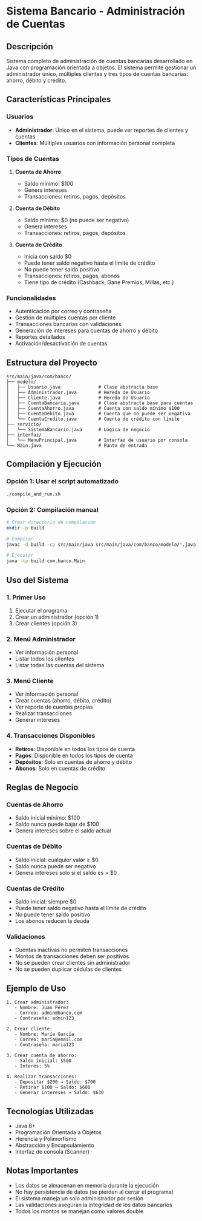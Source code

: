 # Sistema Bancario - Administración de Cuentas

## Descripción

Sistema completo de administración de cuentas bancarias desarrollado en Java con programación orientada a objetos. El sistema permite gestionar un administrador único, múltiples clientes y tres tipos de cuentas bancarias: ahorro, débito y crédito.

## Características Principales

### Usuarios
- **Administrador**: Único en el sistema, puede ver reportes de clientes y cuentas
- **Clientes**: Múltiples usuarios con información personal completa

### Tipos de Cuentas
1. **Cuenta de Ahorro**
   - Saldo mínimo: $100
   - Genera intereses
   - Transacciones: retiros, pagos, depósitos

2. **Cuenta de Débito**
   - Saldo mínimo: $0 (no puede ser negativo)
   - Genera intereses
   - Transacciones: retiros, pagos, depósitos

3. **Cuenta de Crédito**
   - Inicia con saldo $0
   - Puede tener saldo negativo hasta el límite de crédito
   - No puede tener saldo positivo
   - Transacciones: retiros, pagos, abonos
   - Tiene tipo de crédito (Cashback, Gane Premios, Millas, etc.)

### Funcionalidades
- Autenticación por correo y contraseña
- Gestión de múltiples cuentas por cliente
- Transacciones bancarias con validaciones
- Generación de intereses para cuentas de ahorro y débito
- Reportes detallados
- Activación/desactivación de cuentas

## Estructura del Proyecto

```
src/main/java/com/banco/
├── modelo/
│   ├── Usuario.java              # Clase abstracta base
│   ├── Administrador.java        # Hereda de Usuario
│   ├── Cliente.java              # Hereda de Usuario
│   ├── CuentaBancaria.java       # Clase abstracta base para cuentas
│   ├── CuentaAhorro.java         # Cuenta con saldo mínimo $100
│   ├── CuentaDebito.java         # Cuenta que no puede ser negativa
│   └── CuentaCredito.java        # Cuenta de crédito con límite
├── servicio/
│   └── SistemaBancario.java      # Lógica de negocio
├── interfaz/
│   └── MenuPrincipal.java        # Interfaz de usuario por consola
└── Main.java                     # Punto de entrada
```

## Compilación y Ejecución

### Opción 1: Usar el script automatizado
```bash
./compile_and_run.sh
```

### Opción 2: Compilación manual
```bash
# Crear directorio de compilación
mkdir -p build

# Compilar
javac -d build -cp src/main/java src/main/java/com/banco/modelo/*.java src/main/java/com/banco/servicio/*.java src/main/java/com/banco/interfaz/*.java src/main/java/com/banco/Main.java

# Ejecutar
java -cp build com.banco.Main
```

## Uso del Sistema

### 1. Primer Uso
1. Ejecutar el programa
2. Crear un administrador (opción 1)
3. Crear clientes (opción 3)

### 2. Menú Administrador
- Ver información personal
- Listar todos los clientes
- Listar todas las cuentas del sistema

### 3. Menú Cliente
- Ver información personal
- Crear cuentas (ahorro, débito, crédito)
- Ver reporte de cuentas propias
- Realizar transacciones
- Generar intereses

### 4. Transacciones Disponibles
- **Retiros**: Disponible en todos los tipos de cuenta
- **Pagos**: Disponible en todos los tipos de cuenta
- **Depósitos**: Solo en cuentas de ahorro y débito
- **Abonos**: Solo en cuentas de crédito

## Reglas de Negocio

### Cuentas de Ahorro
- Saldo inicial mínimo: $100
- Saldo nunca puede bajar de $100
- Genera intereses sobre el saldo actual

### Cuentas de Débito
- Saldo inicial: cualquier valor ≥ $0
- Saldo nunca puede ser negativo
- Genera intereses solo si el saldo es > $0

### Cuentas de Crédito
- Saldo inicial: siempre $0
- Puede tener saldo negativo hasta el límite de crédito
- No puede tener saldo positivo
- Los abonos reducen la deuda

### Validaciones
- Cuentas inactivas no permiten transacciones
- Montos de transacciones deben ser positivos
- No se pueden crear clientes sin administrador
- No se pueden duplicar cédulas de clientes

## Ejemplo de Uso

```
1. Crear administrador:
   - Nombre: Juan Pérez
   - Correo: admin@banco.com
   - Contraseña: admin123

2. Crear cliente:
   - Nombre: María García
   - Correo: maria@email.com
   - Contraseña: maria123

3. Crear cuenta de ahorro:
   - Saldo inicial: $500
   - Interés: 5%

4. Realizar transacciones:
   - Depositar $200 → Saldo: $700
   - Retirar $100 → Saldo: $600
   - Generar intereses → Saldo: $630
```

## Tecnologías Utilizadas

- Java 8+
- Programación Orientada a Objetos
- Herencia y Polimorfismo
- Abstracción y Encapsulamiento
- Interfaz de consola (Scanner)

## Notas Importantes

- Los datos se almacenan en memoria durante la ejecución
- No hay persistencia de datos (se pierden al cerrar el programa)
- El sistema maneja un solo administrador por sesión
- Las validaciones aseguran la integridad de los datos bancarios
- Todos los montos se manejan como valores double